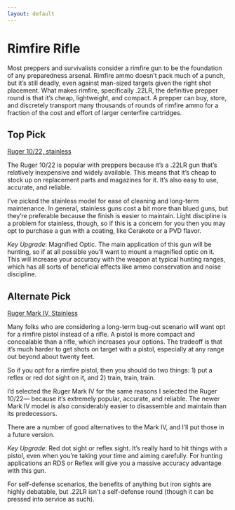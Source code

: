 ```yaml
---
layout: default
---
```

# Rimfire Rifle
Most preppers and survivalists consider a rimfire gun to be the foundation of any preparedness arsenal. Rimfire ammo doesn’t pack much of a punch, but it’s still deadly, even against man-sized targets given the right shot placement. What makes rimfire, specifically .22LR, the definitive prepper round is that it’s cheap, lightweight, and compact. A prepper can buy, store, and discretely transport many thousands of rounds of rimfire ammo for a fraction of the cost and effort of larger centerfire cartridges.

## Top Pick
[Ruger 10/22, stainless](http://www.ruger.com/products/1022Carbine/specSheets/1256.html)

The Ruger 10/22 is popular with preppers because it’s a .22LR gun that’s relatively inexpensive and widely available. This means that it’s cheap to stock up on replacement parts and magazines for it. It’s also easy to use, accurate, and reliable.

I’ve picked the stainless model for ease of cleaning and long-term maintenance. In general, stainless guns cost a bit more than blued guns, but they’re preferable because the finish is easier to maintain. Light discipline is a problem for stainless, though, so if this is a concern for you then you may opt to purchase a gun with a coating, like Cerakote or a PVD flavor.

*Key Upgrade*: Magnified Optic. The main application of this gun will be hunting, so if at all possible you’ll want to mount a magnified optic on it. This will increase your accuracy with the weapon at typical hunting ranges, which has all sorts of beneficial effects like ammo conservation and noise discipline.

## Alternate Pick
[Ruger Mark IV, Stainless](http://www.ruger.com/products/markIVTarget/models.html)

Many folks who are considering a long-term bug-out scenario will want opt for a rimfire pistol instead of a rifle. A pistol is more compact and concealable than a rifle, which increases your options. The tradeoff is that it’s much harder to get shots on target with a pistol, especially at any range out beyond about twenty feet.

So if you opt for a rimfire pistol, then you should do two things: 1) put a reflex or red dot sight on it, and 2) train, train, train.

I’d selected the Ruger Mark IV for the same reasons I selected the Ruger 10/22— because it’s extremely popular, accurate, and reliable. The newer Mark IV model is also considerably easier to disassemble and maintain than its predecessors.

There are a number of good alternatives to the Mark IV, and I’ll put those in a future version.

*Key Upgrade*: Red dot sight or reflex sight. It’s really hard to hit things with a pistol, even when you’re taking your time and aiming carefully. For hunting applications an RDS or Reflex will give you a massive accuracy advantage with this gun.

For self-defense scenarios, the benefits of anything but iron sights are highly debatable, but .22LR isn’t a self-defense round (though it can be pressed into service as such).